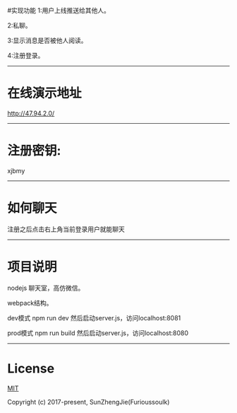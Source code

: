 #实现功能
1:用户上线推送给其他人。

2:私聊。

3:显示消息是否被他人阅读。

4:注册登录。
***

# 在线演示地址
http://47.94.2.0/
***
# 注册密钥:
xjbmy
***
# 如何聊天
注册之后点击右上角当前登录用户就能聊天
***
# 项目说明
nodejs 聊天室，高仿微信。

webpack结构。

dev模式 npm run dev 然后启动server.js，访问localhost:8081

prod模式 npm run build 然后启动server.js，访问localhost:8080

***
# License
[MIT](https://opensource.org/licenses/MIT)

Copyright (c) 2017-present,  SunZhengJie(Furioussoulk)
